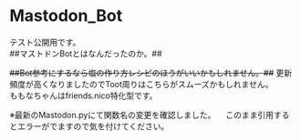 # Mastodon_Bot	
テスト公開用です。	
##マストドンBotとはなんだったのか。##	
	
<s>##Bot参考にするなら塩の作り方レシピのほうがいいかもしれません。##</s>	
更新頻度が高くなりましたのでToot周りはこちらがスムーズかもしれません。	
ももなちゃんはfriends.nico特化型です。

※最新のMastodon.pyにて関数名の変更を確認しました。
　このまま引用するとエラーがでますので気を付けてください。
